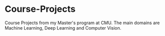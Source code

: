 # Course-Projects
Course Projects from my Master's program at CMU.
The main domains are Machine Learning, Deep Learning and Computer Vision.
